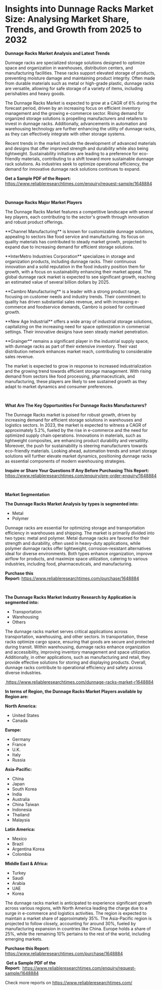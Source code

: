 <p><h1>Insights into Dunnage Racks Market Size: Analysing Market Share, Trends, and Growth from 2025 to 2032</h1></p><p><strong>Dunnage Racks Market Analysis and Latest Trends</strong></p>
<p><p>Dunnage racks are specialized storage solutions designed to optimize space and organization in warehouses, distribution centers, and manufacturing facilities. These racks support elevated storage of products, preventing moisture damage and maintaining product integrity. Often made from durable materials such as metal or high-grade plastic, dunnage racks are versatile, allowing for safe storage of a variety of items, including perishables and heavy goods.</p><p>The Dunnage Racks Market is expected to grow at a CAGR of 6% during the forecast period, driven by an increasing focus on efficient inventory management and the growing e-commerce sector. Rising demand for organized storage solutions is propelling manufacturers and retailers to invest in dunnage racks. Additionally, advancements in automation and warehousing technology are further enhancing the utility of dunnage racks, as they can effectively integrate with other storage systems.</p><p>Recent trends in the market include the development of advanced materials and designs that offer improved strength and durability while also being lightweight. Sustainability initiatives are leading to a preference for eco-friendly materials, contributing to a shift toward more sustainable dunnage rack solutions. As industries seek to optimize operational efficiency, the demand for innovative dunnage rack solutions continues to expand.</p></p>
<p><strong>Get a Sample PDF of the Report:&nbsp;</strong> <a href="https://www.reliableresearchtimes.com/enquiry/request-sample/1648884?utm_campaign=2267&utm_medium=2&utm_source=Github&utm_content=ia&utm_term=04042025&utm_id=dunnage-racks">https://www.reliableresearchtimes.com/enquiry/request-sample/1648884</a></p>
<p>&nbsp;</p>
<p><strong>Dunnage Racks Major Market Players</strong></p>
<p><p>The Dunnage Racks Market features a competitive landscape with several key players, each contributing to the sector's growth through innovation and robust product offerings. </p><p>**Channel Manufacturing** is known for customizable dunnage solutions, appealing to sectors like food service and manufacturing. Its focus on quality materials has contributed to steady market growth, projected to expand due to increasing demand for efficient storage solutions.</p><p>**InterMetro Industries Corporation** specializes in storage and organization products, including dunnage racks. Their continuous innovation and a solid reputation in the food industry position them for growth, with a focus on sustainability enhancing their market appeal. The global dunnage rack market is expected to see significant growth, reaching an estimated value of several billion dollars by 2025.</p><p>**Cambro Manufacturing** is a leader with a strong product range, focusing on customer needs and industry trends. Their commitment to quality has driven substantial sales revenue, and with increasing e-commerce and foodservice demands, Cambro is poised for continued growth.</p><p>**New Age Industrial** offers a wide array of industrial storage solutions, capitalizing on the increasing need for space optimization in commercial settings. Their innovative designs have seen steady market penetration.</p><p>**Grainger** remains a significant player in the industrial supply space, with dunnage racks as part of their extensive inventory. Their vast distribution network enhances market reach, contributing to considerable sales revenue.</p><p>The market is expected to grow in response to increased industrialization and the growing trend towards efficient storage management. With rising demand from sectors like food processing, pharmaceuticals, and manufacturing, these players are likely to see sustained growth as they adapt to market dynamics and consumer preferences.</p></p>
<p>&nbsp;</p>
<p><strong>What Are The Key Opportunities For Dunnage Racks Manufacturers?</strong></p>
<p><p>The Dunnage Racks market is poised for robust growth, driven by increasing demand for efficient storage solutions in warehouses and logistics sectors. In 2023, the market is expected to witness a CAGR of approximately 5.2%, fueled by the rise in e-commerce and the need for optimized supply chain operations. Innovations in materials, such as lightweight composites, are enhancing product durability and versatility. Moreover, the push for sustainability is steering manufacturers towards eco-friendly materials. Looking ahead, automation trends and smart storage solutions will further elevate market dynamics, positioning dunnage racks as essential components of modern warehousing strategies.</p></p>
<p><strong>Inquire or Share Your Questions If Any Before Purchasing This Report:</strong> <a href="https://www.reliableresearchtimes.com/enquiry/pre-order-enquiry/1648884?utm_campaign=2267&utm_medium=2&utm_source=Github&utm_content=ia&utm_term=04042025&utm_id=dunnage-racks">https://www.reliableresearchtimes.com/enquiry/pre-order-enquiry/1648884</a></p>
<p>&nbsp;</p>
<p><strong>Market Segmentation</strong></p>
<p><strong>The Dunnage Racks Market Analysis by types is segmented into:</strong></p>
<p><ul><li>Metal</li><li>Polymer</li></ul></p>
<p><p>Dunnage racks are essential for optimizing storage and transportation efficiency in warehouses and shipping. The market is primarily divided into two types: metal and polymer. Metal dunnage racks are favored for their strength and durability, often used in heavy-duty applications, while polymer dunnage racks offer lightweight, corrosion-resistant alternatives ideal for diverse environments. Both types enhance organization, improve airflow for products, and maximize space utilization, catering to various industries, including food, pharmaceuticals, and manufacturing.</p></p>
<p><strong>Purchase this Report:&nbsp;</strong><a href="https://www.reliableresearchtimes.com/purchase/1648884?utm_campaign=2267&utm_medium=2&utm_source=Github&utm_content=ia&utm_term=04042025&utm_id=dunnage-racks">https://www.reliableresearchtimes.com/purchase/1648884</a></p>
<p>&nbsp;</p>
<p><strong>The Dunnage Racks Market Industry Research by Application is segmented into:</strong></p>
<p><ul><li>Transportation</li><li>Warehousing</li><li>Others</li></ul></p>
<p><p>The dunnage racks market serves critical applications across transportation, warehousing, and other sectors. In transportation, these racks optimize cargo space, ensuring that goods are secure and protected during transit. Within warehousing, dunnage racks enhance organization and accessibility, improving inventory management and space utilization. Additionally, in other applications, such as manufacturing and retail, they provide effective solutions for storing and displaying products. Overall, dunnage racks contribute to operational efficiency and safety across diverse industries.</p></p>
<p><a href="https://www.reliableresearchtimes.com/dunnage-racks-market-r1648884?utm_campaign=2267&utm_medium=2&utm_source=Github&utm_content=ia&utm_term=04042025&utm_id=dunnage-racks">&nbsp;https://www.reliableresearchtimes.com/dunnage-racks-market-r1648884</a></p>
<p><strong>In terms of Region, the Dunnage Racks Market Players available by Region are:</strong></p>
<p>
    <p> <strong> North America: </strong>
        <ul>
            <li>United States</li>
            <li>Canada</li>
        </ul>
        </p> 
    <p> <strong> Europe: </strong>
        <ul>
            <li>Germany</li>
            <li>France</li>
            <li>U.K.</li>
            <li>Italy</li>
            <li>Russia</li>
        </ul>
        </p> 
    <p> <strong> Asia-Pacific: </strong>
        <ul>
            <li>China</li>
            <li>Japan</li>
            <li>South Korea</li>
            <li>India</li>
            <li>Australia</li>
            <li>China Taiwan</li>
            <li>Indonesia</li>
            <li>Thailand</li>
            <li>Malaysia</li>
        </ul>
        </p> 
    <p> <strong> Latin America: </strong>
        <ul>
            <li>Mexico</li>
            <li>Brazil</li>
            <li>Argentina Korea</li>
            <li>Colombia</li>
        </ul>
        </p> 
    <p> <strong> Middle East & Africa: </strong>
        <ul>
            <li>Turkey</li>
            <li>Saudi</li>
            <li>Arabia</li>
            <li>UAE</li>
            <li>Korea</li>
        </ul>
    </p>
    </p>
<p><p>The dunnage racks market is anticipated to experience significant growth across various regions, with North America leading the charge due to a surge in e-commerce and logistics activities. The region is expected to maintain a market share of approximately 35%. The Asia-Pacific region is projected to follow closely, accounting for around 30%, fueled by manufacturing expansion in countries like China. Europe holds a share of 25%, while the remaining 10% pertains to the rest of the world, including emerging markets.</p></p>
<p><strong>Purchase this Report: </strong><a href="https://www.reliableresearchtimes.com/purchase/1648884?utm_campaign=2267&utm_medium=2&utm_source=Github&utm_content=ia&utm_term=04042025&utm_id=dunnage-racks">https://www.reliableresearchtimes.com/purchase/1648884</a></p>
<p>&nbsp;<strong>Get a Sample PDF of the Report:&nbsp;&nbsp;</strong><a href="https://www.reliableresearchtimes.com/enquiry/request-sample/1648884?utm_campaign=2267&utm_medium=2&utm_source=Github&utm_content=ia&utm_term=04042025&utm_id=dunnage-racks">https://www.reliableresearchtimes.com/enquiry/request-sample/1648884</a></p>
<p><strong></strong></p>
<p>Check more reports on <a href="https://www.reliableresearchtimes.com/?utm_campaign=2267&utm_medium=2&utm_source=Github&utm_content=ia&utm_term=04042025&utm_id=dunnage-racks">https://www.reliableresearchtimes.com/</a></p>